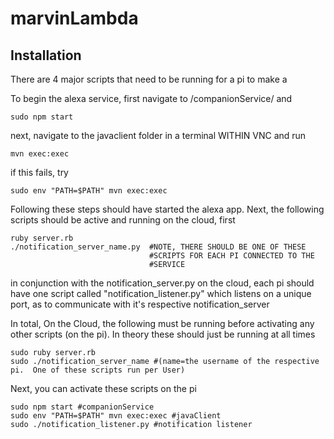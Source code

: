 # marvinLambda

## Installation

There are 4 major scripts that need to be running for a pi to make a

To begin the alexa service, first navigate to /companionService/ and

~~~~
sudo npm start
~~~~

next, navigate to the javaclient folder in a terminal WITHIN VNC and run

~~~~
mvn exec:exec
~~~~

if this fails, try

~~~~
sudo env "PATH=$PATH" mvn exec:exec
~~~~

Following these steps should have started the alexa app.
Next, the following scripts should be active and running on the cloud, first
~~~~
ruby server.rb
./notification_server_name.py  #NOTE, THERE SHOULD BE ONE OF THESE 
                               #SCRIPTS FOR EACH PI CONNECTED TO THE
                               #SERVICE
~~~~

in conjunction with the notification_server.py on the cloud, each pi should have one script called "notification_listener.py" which listens on a unique port, as to communicate with it's respective notification_server

In total, On the Cloud, the following must be running before activating any other scripts (on the pi).  In theory these should just be running at all times

~~~~
sudo ruby server.rb
sudo ./notification_server_name #(name=the username of the respective pi.  One of these scripts run per User)
~~~~

Next, you can activate these scripts on the pi

~~~~
sudo npm start #companionService
sudo env "PATH=$PATH" mvn exec:exec #javaClient
sudo ./notification_listener.py #notification listener
~~~~

